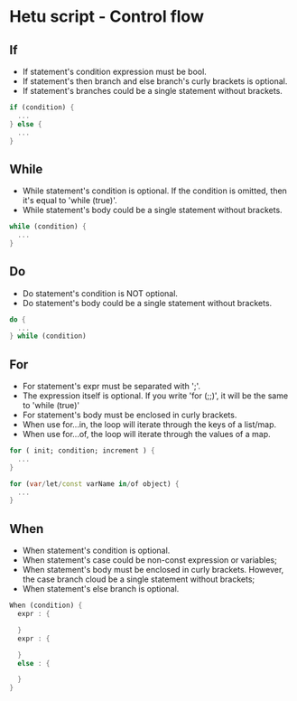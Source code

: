 # Hetu script - Control flow

## If

- If statement's condition expression must be bool.
- If statement's then branch and else branch's curly brackets is optional.
- If statement's branches could be a single statement without brackets.

```dart
if (condition) {
  ...
} else {
  ...
}
```

## While

- While statement's condition is optional. If the condition is omitted, then it's equal to 'while (true)'.
- While statement's body could be a single statement without brackets.

```dart
while (condition) {
  ...
}
```

## Do

- Do statement's condition is NOT optional.
- Do statement's body could be a single statement without brackets.

```dart
do {
  ...
} while (condition)
```

## For

- For statement's expr must be separated with ';'.
- The expression itself is optional. If you write 'for (;;)', it will be the same to 'while (true)'
- For statement's body must be enclosed in curly brackets.
- When use for...in, the loop will iterate through the keys of a list/map.
- When use for...of, the loop will iterate through the values of a map.

```dart
for ( init; condition; increment ) {
  ...
}

for (var/let/const varName in/of object) {
  ...
}
```

## When

- When statement's condition is optional.
- When statement's case could be non-const expression or variables;
- When statement's body must be enclosed in curly brackets. However, the case branch cloud be a single statement without brackets;
- When statement's else branch is optional.

```dart
When (condition) {
  expr : {

  }
  expr : {

  }
  else : {

  }
}
```
